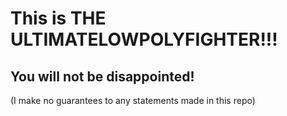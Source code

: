 
# This is THE ULTIMATELOWPOLYFIGHTER!!!

## You will not be disappointed!

(I make no guarantees to any statements made in this repo)
